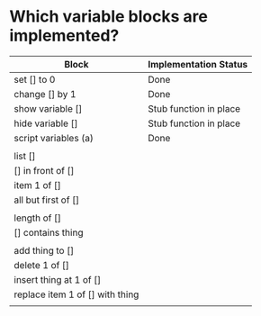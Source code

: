# Which variable blocks are implemented?

Block					  	  | Implementation Status
--------------------	        | ----------------------
set [] to 0                     | Done
change [] by 1	                | Done
show variable []                | Stub function in place
hide variable []                | Stub function in place
script variables (a)            | Done
                                | 
list []                         | 
[] in front of []               | 
item 1 of []                    | 
all but first of []             | 
                                | 
length of []                    | 
[] contains thing               | 
                                | 
add thing to []                 | 
delete 1 of []                  | 
insert thing at 1 of []         | 
replace item 1 of [] with thing |
                                | 
